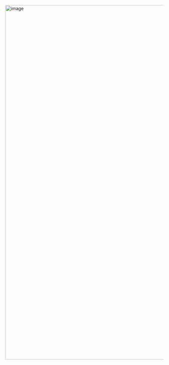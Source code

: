 <img width="1128" alt="image" src="https://github.com/madsaylor/pluginheaven/assets/3727755/4fd87143-e8e7-4027-bd3d-de1e6b4bc0dc">
